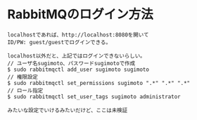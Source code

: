 # RabbitMQのログイン方法

    localhostであれば、http://localhost:8080を開いて
    ID/PW: guest/guestでログインできる。
    
    localhost以外だと、上記ではログインできないらしい。
    // ユーザ名sugimoto、パスワードsugimotoで作成
    $ sudo rabbitmqctl add_user sugimoto sugimoto
    // 権限設定
    $ sudo rabbitmqctl set_permissions sugimoto ".*" ".*" ".*"
    // ロール指定
    $ sudo rabbitmqctl set_user_tags sugimoto administrator
    
    みたいな設定でいけるみたいだけど、ここは未検証
